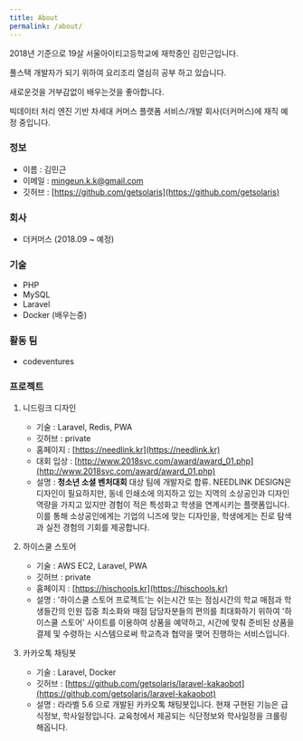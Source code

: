 ```yaml
---
title: About
permalink: /about/
---
```


2018년 기준으로 19살 서울아이티고등학교에 재학중인 김민근입니다.

풀스택 개발자가 되기 위하여 요리조리 열심히 공부 하고 있습니다.

새로운것을 거부감없이 배우는것을 좋아합니다.

빅데이터 처리 엔진 기반 차세대 커머스 플랫폼 서비스/개발 회사(더커머스)에 재직 예정 중입니다.


### 정보
- 이름 : 김민근
- 이메일 : mingeun.k.k@gmail.com
- 깃허브 : [https://github.com/getsolaris](https://github.com/getsolaris)

### 회사
- 더커머스 (2018.09 ~ 예정)

### 기술
- PHP
- MySQL
- Laravel
- Docker (배우는중)

### 활동 팀
- codeventures

### 프로젝트
1. 니드링크 디자인
    - 기술 : Laravel, Redis, PWA 
    - 깃허브 : private
    - 홈페이지 : [https://needlink.kr](https://needlink.kr)
    - 대회 입상 : [http://www.2018svc.com/award/award_01.php](http://www.2018svc.com/award/award_01.php)
    - 설명 : <b>청소년 소셜 벤처대회</b> 대상 팀에 개발자로 합류. NEEDLINK DESIGN은 디자인이 필요하지만, 동네 인쇄소에 의지하고 있는 지역의 소상공인과 디자인 역량을 가지고 있지만 경험이 적은 특성화고 학생을 연계시키는 플랫폼입니다. 이를 통해 소상공인에게는 기업의 니즈에 맞는 디자인을, 학생에게는 진로 탐색과 실전 경험의 기회를 제공합니다.

2. 하이스쿨 스토어
    - 기술 : AWS EC2, Laravel, PWA
    - 깃허브 : private
    - 홈페이지 : [https://hischools.kr](https://hischools.kr)
    - 설명 : '하이스쿨 스토어 프로젝트'는 쉬는시간 또는 점심시간의 학교 매점과 학생들간의 인원 집중 최소화와 매점 담당자분들의 편의를 최대화하기 위하여 '하이스쿨 스토어' 사이트를 이용하여 상품을 예약하고, 시간에 맞춰 준비된 상품을 결제 및 수령하는 시스템으로써 학교측과 협약을 맺어 진행하는 서비스입니다.

3.  카카오톡 채팅봇
    - 기술 : Laravel, Docker
    - 깃허브 : [https://github.com/getsolaris/laravel-kakaobot](https://github.com/getsolaris/laravel-kakaobot)
    - 설명 : 라라벨 5.6 으로 개발된 카카오톡 채팅봇입니다. 현재 구현된 기능은 급식정보, 학사일정입니다. 교육청에서 제공되는 식단정보와 학사일정을 크롤링 해옵니다.